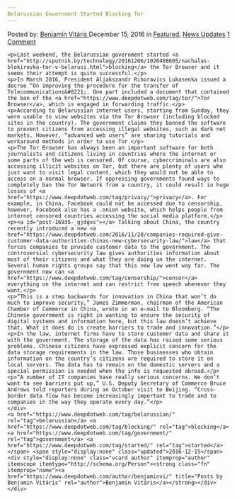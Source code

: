 ```yaml
---
Belarussian Government Started Blocking Tor
---
```

<article class="post-listing post-16935 post type-post status-publish format-standard has-post-thumbnail hentry  tag-belarussian tag-blocking tag-government tag-started 
    <div class="post-inner">
        <span>Posted by: <a href="https://www.deepdotweb.com/author/benjaminvi/" title="">Benjamin Vitáris </a></span>
    <span>December 15, 2016</span>
    <span>in <a href="https://www.deepdotweb.com/category/deepdot-news/" rel="category tag">Featured</a>, <a href="https://www.deepdotweb.com/category/news-updates/" rel="category tag">News Updates</a></span>
    <span><a href="https://www.deepdotweb.com/2016/12/15/belarussian-government-started-blocking-tor/#comments">1 Comment</a></span>
    </p>
    <div class="clear"></div>
    
    <p>Last weekend, the Belarussian government started <a href="http://sputnik.by/technology/20161206/1026408605/nachalas-blokirovka-tor-v-belarusi.html">blocking</a> the Tor Browser and it seems their attempt is quite successful.</p>
    <p>In March 2016, President Aljakszandr Rihoravics Lukasenka issued a decree “On improving the procedure for the transfer of Telecommunications&#8221;. One part included a document that contained the ban of the <a href="https://www.deepdotweb.com/tag/tor/">Tor Browser</a>, which is engaged in forwarding traffic.</p>
    <p>According to Belarussian internet users, starting from Sunday, they were unable to view websites via the Tor Browser (including blocked sites in the country). The government claims they banned the software to prevent citizens from accessing illegal websites, such as dark net markets. However, “advanced web users” are sharing tutorials and workaround methods in order to use Tor.</p>
    <p>The Tor Browser has always been an important software for both journalists and citizens living in countries where the internet or some parts of the web is censored. Of course, cybercriminals are also accessing illicit websites on Tor, but there are plenty of users who just want to visit legal content, which they would not be able to access on a normal browser. If oppressing governments found ways to completely ban the Tor Network from a country, it could result in huge losses of <a href="https://www.deepdotweb.com/tag/privacy/">privacy</a>. For example, in China, Facebook could not be accessed due to censorship, however, Facebook also has a .onion website, which helps people from internet censored countries accessing the social media platform.</p>
    <p><a id="post-16935-_gjdgxs"></a> Talking about China, the country recently introduced a new <a href="https://www.deepdotweb.com/2016/11/28/companies-required-give-customer-data-authorities-chinas-new-cybersecurity-law/">law</a> that forces companies to provide customer data to the government. The controversial cybersecurity law gives authorities information about most of their citizens and what they are doing on the internet. Several human rights groups say that this new law went way far. The government now can <a href="https://www.deepdotweb.com/tag/censorship/">censor</a> everything on the internet and can restrict free speech whenever they want.</p>
    <p>“This is a step backwards for innovation in China that won’t do much to improve security,” James Zimmerman, chairman of the American Chamber of Commerce in China, wrote in an e-mail to Bloomberg. “The Chinese government is right in wanting to ensure the security of digital systems and information here, but this law doesn’t achieve that. What it does do is create barriers to trade and innovation.”</p>
    <p>In the law, internet firms have to store customer data and share it with the government. The storage of the data has raised some serious problems. Chinese citizens have expressed explicit concern for the data storage requirements in the law. Those businesses who obtain information on the country’s citizens are required to store it on local servers. The data has to remain on the domestic servers and a special permission is needed when the info is requested abroad.</p>
    <p>“A number of IT companies have really serious concerns. We don’t want to see barriers put up,” U.S. Deputy Secretary of Commerce Bruce Andrews told reporters during an October visit to Beijing. “Cross-border data flow has become increasingly important to trade and to companies in the way they operate every day.”</p>
    </div>
    <a href="https://www.deepdotweb.com/tag/belarussian/" rel="tag">belarussian</a> <a href="https://www.deepdotweb.com/tag/blocking/" rel="tag">blocking</a> <a href="https://www.deepdotweb.com/tag/government/" rel="tag">government</a> <a href="https://www.deepdotweb.com/tag/started/" rel="tag">started</a> </span> <span style="display:none" class="updated">2016-12-15</span>
    <div style="display:none" class="vcard author" itemprop="author" itemscope itemtype="http://schema.org/Person"><strong class="fn" itemprop="name"><a href="https://www.deepdotweb.com/author/benjaminvi/" title="Posts by Benjamin Vitáris" rel="author">Benjamin Vitáris</a></strong></div>
    </div>
</article>

